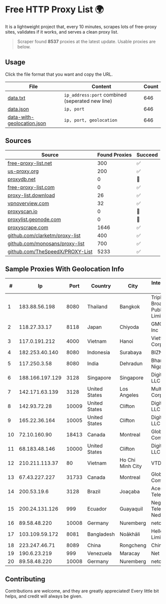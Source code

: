 
# Free HTTP Proxy List 🌍

It is a lightweight project that, every 10 minutes, scrapes lots of free-proxy sites, validates if it works, and serves a clean proxy list.


> Scraper found **8537** proxies at the latest update. Usable proxies are below.

## Usage

Click the file format that you want and copy the URL.


|File|Content|Count|
|----|-------|-----|
|[data.txt](https://raw.githubusercontent.com/themiralay/Proxy-List-World/master/data.txt)|`ip_address:port` combined (seperated new line)|646|
|[data.json](https://raw.githubusercontent.com/themiralay/Proxy-List-World/master/data.json)|`ip, port`|646|
|[data-with-geolocation.json](https://raw.githubusercontent.com/themiralay/Proxy-List-World/master/data-with-geolocation.json)|`ip, port, geolocation`|646|

## Sources

|Source|Found Proxies|Succeed|
|------|-------------|-------|
|[free-proxy-list.net](https://free-proxy-list.net)|300|✅|
|[us-proxy.org](https://www.us-proxy.org)|200|✅|
|[proxydb.net](http://proxydb.net)|0|🚫|
|[free-proxy-list.com](https://free-proxy-list.com/?page=&port=&type%5B%5D=http&type%5B%5D=https&up_time=0&search=Search)|0|✅|
|[proxy-list.download](https://www.proxy-list.download/HTTP)|26|✅|
|[vpnoverview.com](https://vpnoverview.com/privacy/anonymous-browsing/free-proxy-servers)|32|✅|
|[proxyscan.io](https://www.proxyscan.io)|0|🚫|
|[proxylist.geonode.com](https://proxylist.geonode.com/api/proxy-list?limit=300&page=1&sort_by=lastChecked&sort_type=desc&protocols=http,https)|0|🚫|
|[proxyscrape.com](https://api.proxyscrape.com/v2/?request=displayproxies&protocol=http&timeout=10000&country=all&ssl=all&anonymity=all)|1646|✅|
|[github.com/clarketm/proxy-list](https://raw.githubusercontent.com/clarketm/proxy-list/master/proxy-list-raw.txt)|400|✅|
|[github.com/monosans/proxy-list](https://raw.githubusercontent.com/monosans/proxy-list/main/proxies/http.txt)|700|✅|
|[github.com/TheSpeedX/PROXY-List](https://raw.githubusercontent.com/TheSpeedX/PROXY-List/master/http.txt)|5233|✅|


## Sample Proxies With Geolocation Info

|#|Ip|Port|Country|City|Internet Service Provider|
|-|--|----|-------|----|-------------------------|
|1|183.88.56.198|8080|Thailand|Bangkok|Triple T Broadband Public Company Limited|
|2|118.27.33.17|8118|Japan|Chiyoda|GMO Internet, Inc|
|3|117.0.191.212|4000|Vietnam|Hanoi|Viettel Corporation|
|4|182.253.40.140|8080|Indonesia|Surabaya|BIZNET|
|5|117.250.3.58|8080|India|Dehradun|Bharat Sanchar Nigam Ltd|
|6|188.166.197.129|3128|Singapore|Singapore|DigitalOcean, LLC|
|7|142.171.63.139|3128|United States|Los Angeles|Multacom Corporation|
|8|142.93.72.28|10009|United States|Clifton|DigitalOcean, LLC|
|9|165.22.36.164|10005|United States|Clifton|DigitalOcean, LLC|
|10|72.10.160.90|18413|Canada|Montreal|GloboTech Communications|
|11|68.183.48.146|10000|United States|Clifton|DigitalOcean, LLC|
|12|210.211.113.37|80|Vietnam|Ho Chi Minh City|VTDC|
|13|67.43.227.227|31733|Canada|Montreal|GloboTech Communications|
|14|200.53.19.6|3128|Brazil|Joaçaba|Acessoline Telecom|
|15|200.24.131.126|999|Ecuador|Guayaquil|Negocios Y Telefonia Nedetel S.A|
|16|89.58.48.220|10008|Germany|Nuremberg|netcup GmbH|
|17|103.109.59.172|8081|Bangladesh|Noākhāli|HelloTech Limited|
|18|223.247.46.71|8089|China|Rongcheng|Chinanet|
|19|190.6.23.219|999|Venezuela|Maracay|Net Uno|
|20|89.58.48.220|10008|Germany|Nuremberg|netcup GmbH|



## Contributing

Contributions are welcome, and they are greatly appreciated! Every
little bit helps, and credit will always be given.

